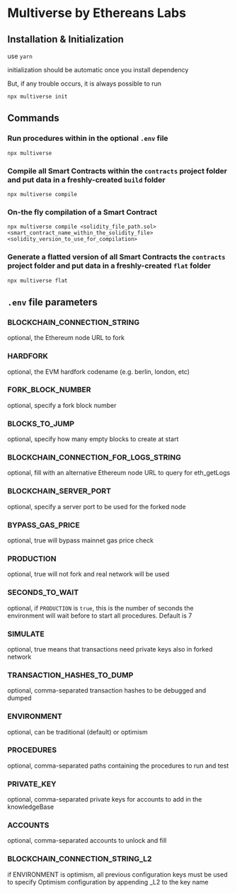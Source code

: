 # Multiverse by Ethereans Labs

## Installation & Initialization
use `yarn`

initialization should be automatic once you install dependency

But, if any trouble occurs, it is always possible to run

```shell
npx multiverse init
```

## Commands

### Run procedures within in the optional `.env` file
```shell
npx multiverse
```

### Compile all Smart Contracts within the `contracts` project folder and put data in a freshly-created `build` folder
```shell
npx multiverse compile
```

### On-the fly compilation of a Smart Contract
```shell
npx multiverse compile <solidity_file_path.sol> <smart_contract_name_within_the_solidity_file> <solidity_version_to_use_for_compilation>
```

### Generate a flatted version of all Smart Contracts the `contracts` project folder and put data in a freshly-created `flat` folder
```shell
npx multiverse flat
```

## `.env` file parameters

### BLOCKCHAIN_CONNECTION_STRING
optional, the Ethereum node URL to fork

### HARDFORK
optional, the EVM hardfork codename (e.g. berlin, london, etc)

### FORK_BLOCK_NUMBER
optional, specify a fork block number

### BLOCKS_TO_JUMP
optional, specify how many empty blocks to create at start

### BLOCKCHAIN_CONNECTION_FOR_LOGS_STRING
optional, fill with an alternative Ethereum node URL to query for eth_getLogs

### BLOCKCHAIN_SERVER_PORT
optional, specify a server port to be used for the forked node

### BYPASS_GAS_PRICE
optional, true will bypass mainnet gas price check

### PRODUCTION
optional, true will not fork and real network will be used

### SECONDS_TO_WAIT
optional, if `PRODUCTION` is `true`, this is the number of seconds the environment will wait before to start all procedures. Default is 7

### SIMULATE
optional, true means that transactions need private keys also in forked network

### TRANSACTION_HASHES_TO_DUMP
optional, comma-separated transaction hashes to be debugged and dumped

### ENVIRONMENT
optional, can be traditional (default) or optimism

### PROCEDURES
optional, comma-separated paths containing the procedures to run and test

### PRIVATE_KEY
optional, comma-separated private keys for accounts to add in the knowledgeBase

### ACCOUNTS
optional, comma-separated accounts to unlock and fill

### BLOCKCHAIN_CONNECTION_STRING_L2
if ENVIRONMENT is optimism, all previous configuration keys must be used to specify Optimism configuration by appending _L2 to the key name
